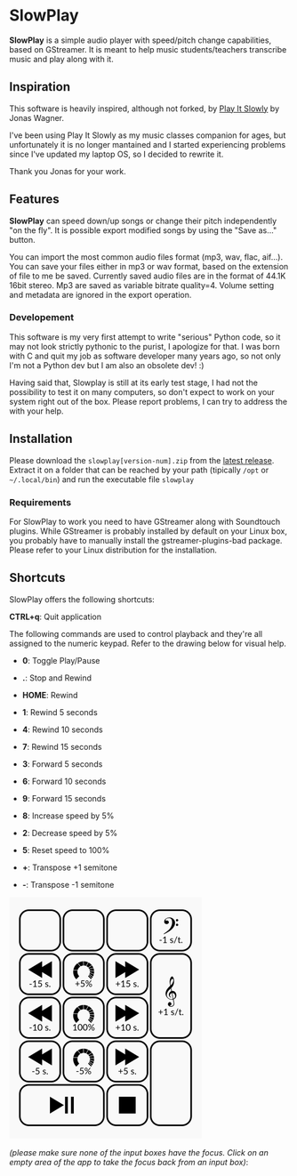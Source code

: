 # SlowPlay

**SlowPlay** is a simple audio player with speed/pitch change capabilities, based on GStreamer. It is meant to help music students/teachers transcribe music and play along with it.

## Inspiration

This software is heavily inspired, although not forked, by [Play It Slowly](https://github.com/jwagner/playitslowly) by Jonas Wagner.

I've been using Play It Slowly as my music classes companion for ages, but unfortunately it is no longer mantained and I started experiencing problems since I've updated my laptop OS, so I decided to rewrite it.

Thank you Jonas for your work.

## Features

**SlowPlay** can speed down/up songs or change their pitch independently "on the fly". It is possible export modified songs by using the "Save as..." button.

You can import the most common audio files format (mp3, wav, flac, aif...). You can save your files either in mp3 or wav format, based on the extension of file to me be saved. Currently saved audio files are in the format of 44.1K 16bit stereo. Mp3 are saved as variable bitrate quality=4. Volume setting and metadata are ignored in the export operation.

### Developement

This software is my very first attempt to write "serious" Python code, so it may not look strictly pythonic to the purist, I apologize for that. I was born with C and quit my job as software developer many years ago, so not only I'm not a Python dev but I am also an obsolete dev! :)

Having said that, Slowplay is still at its early test stage, I had not the possibility to test it on many computers, so don't expect to work on your system right out of the box. Please report problems, I can try to address the with your help.

## Installation

Please download the `slowplay[version-num].zip` from the [latest release](/releases/latest). Extract it on a folder that can be reached by your path (tipically `/opt` or `~/.local/bin`) and run the executable file `slowplay`

### Requirements

For SlowPlay to work you need to have GStreamer along with Soundtouch plugins. While GStreamer is probably installed by default on your Linux box, you probably have to manually install the gstreamer-plugins-bad package. Please refer to your Linux distribution for the installation.

## Shortcuts

SlowPlay offers the following shortcuts:

**CTRL+q**: Quit application

The following commands are used to control playback and they're all assigned to the numeric keypad. Refer to the drawing below for visual help.

- **0**: Toggle Play/Pause
- **.**: Stop and Rewind

- **HOME**: Rewind

- **1**: Rewind 5 seconds
- **4**: Rewind 10 seconds
- **7**: Rewind 15 seconds

- **3**: Forward 5 seconds
- **6**: Forward 10 seconds
- **9**: Forward 15 seconds

- **8**: Increase speed by 5%
- **2**: Decrease speed by 5%
- **5**: Reset speed to 100%

- **+**: Transpose +1 semitone
- **-**: Transpose -1 semitone

![Keypad shortcuts](slowplay/resources/Keypad.png)

*(please make sure none of the input boxes have the focus. Click on an empty area of the app to take the focus back from an input box)*:

